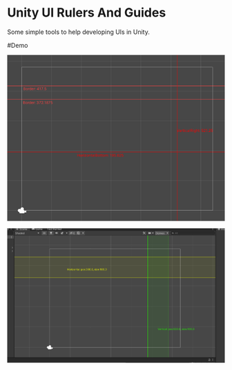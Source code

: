 # Unity UI Rulers And Guides

Some simple tools to help developing UIs in Unity.

#Demo

![Alt text](images/ruler-example1.png?raw=true "Simple Guide")

![Alt text](images/ruler-example2.png?raw=true "Guide with ruler")
